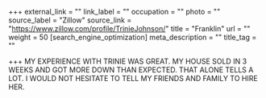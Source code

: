 +++
external_link = ""
link_label = ""
occupation = ""
photo = ""
source_label = "Zillow"
source_link = "https://www.zillow.com/profile/TrinieJohnson/"
title = "Franklin"
url = ""
weight = 50
[search_engine_optimization]
meta_description = ""
title_tag = ""

+++
MY EXPERIENCE WITH TRINIE WAS GREAT. MY HOUSE SOLD IN 3 WEEKS AND GOT MORE DOWN THAN EXPECTED. THAT ALONE TELLS A LOT. I WOULD NOT HESITATE TO TELL MY FRIENDS AND FAMILY TO HIRE HER.